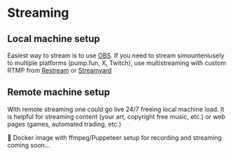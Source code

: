 # Streaming

## Local machine setup

Easiest way to stream is to use [OBS](https://obsproject.com/). If you need to stream simounteniusely to multiple platforms (pump.fun, X, Twitch), use multistreaming with custom RTMP from [Restream](https://restream.io/multistreaming) or [Streamyard](https://streamyard.com/multistreaming)

## Remote machine setup

With remote streaming one could go live 24/7 freeing local machine load. It is helpful for streaming content (your art, copyright free music, etc.) or web pages (games, automated trading, etc.)

🐳 Docker image with ffmpeg/Puppeteer setup for recording and streaming coming soon...
